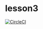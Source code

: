# lesson3
[![CircleCI](https://circleci.com/<VCS>/<ORG_NAME>/<PROJECT_NAME>.svg?style=svg&circle-token=07337c2b0923a47c2f75330170f52d3ab3cf0c3f)](https://app.circleci.com/pipelines/github/CieranAlmond/lesson3)
